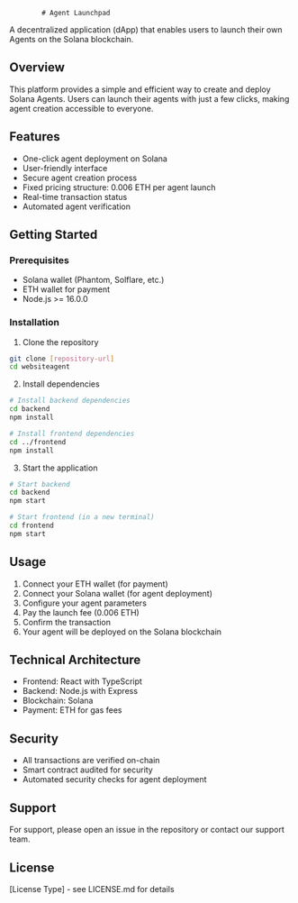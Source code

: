             # Agent Launchpad

A decentralized application (dApp) that enables users to launch their own Agents on the Solana blockchain.

## Overview

This platform provides a simple and efficient way to create and deploy Solana Agents. Users can launch their agents with just a few clicks, making agent creation accessible to everyone.

## Features

- One-click agent deployment on Solana
- User-friendly interface
- Secure agent creation process
- Fixed pricing structure: 0.006 ETH per agent launch
- Real-time transaction status
- Automated agent verification

## Getting Started

### Prerequisites

- Solana wallet (Phantom, Solflare, etc.)
- ETH wallet for payment
- Node.js >= 16.0.0

### Installation

1. Clone the repository
```bash
git clone [repository-url]
cd websiteagent
```

2. Install dependencies
```bash
# Install backend dependencies
cd backend
npm install

# Install frontend dependencies
cd ../frontend
npm install
```

3. Start the application
```bash
# Start backend
cd backend
npm start

# Start frontend (in a new terminal)
cd frontend
npm start
```

## Usage

1. Connect your ETH wallet (for payment)
2. Connect your Solana wallet (for agent deployment)
3. Configure your agent parameters
4. Pay the launch fee (0.006 ETH)
5. Confirm the transaction
6. Your agent will be deployed on the Solana blockchain

## Technical Architecture

- Frontend: React with TypeScript
- Backend: Node.js with Express
- Blockchain: Solana
- Payment: ETH for gas fees

## Security

- All transactions are verified on-chain
- Smart contract audited for security
- Automated security checks for agent deployment

## Support

For support, please open an issue in the repository or contact our support team.

## License

[License Type] - see LICENSE.md for details
